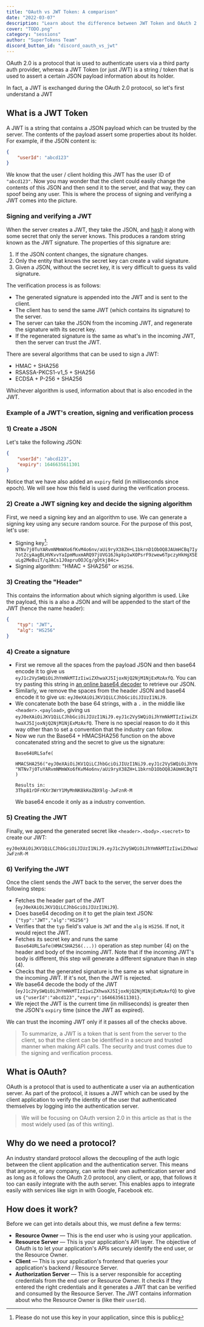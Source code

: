 ```yaml
---
title: "OAuth vs JWT Token: A comparison"
date: "2022-03-07"
description: "Learn about the difference between JWT Token and OAuth 2.0 protocol"
cover: "TODO.png"
category: "sessions"
author: "SuperTokens Team"
discord_button_id: "discord_oauth_vs_jwt"
---
```


OAuth 2.0 is a protocol that is used to authenticate users via a third party auth provider, whereas a JWT Token (or just JWT) is a string / token that is used to assert a certain JSON payload information about its holder.

In fact, a JWT is exchanged during the OAuth 2.0 protocol, so let's first understand a JWT

## What is a JWT Token

A JWT is a string that contains a JSON payload which can be trusted by the server. The contents of the payload assert some properties about its holder. For example, if the JSON content is:
```json
{
    "userId": "abcd123"
}
```

We know that the user / client holding this JWT has the user ID of `"abcd123"`. Now you may wonder that the client could easily change the contents of this JSON and then send it to the server, and that way, they can spoof being any user. This is where the process of signing and verifying a JWT comes into the picture.

### Signing and verifying a JWT
When the server creates a JWT, they take the JSON, and [hash](https://en.wikipedia.org/wiki/Hash_function) it along with some secret that only the server knows. This produces a random string known as the JWT signature. The properties of this signature are:
1) If the JSON content changes, the signature changes.
2) Only the entity that knows the secret key can create a valid signature.
3) Given a JSON, without the secret key, it is very difficult to guess its valid signature.

The verification process is as follows:
- The generated signature is appended into the JWT and is sent to the client. 
- The client has to send the same JWT (which contains its signature) to the server. 
- The server can take the JSON from the incoming JWT, and regenerate the signature with its secret key.
- If the regenerated signature is the same as what's in the incoming JWT, then the server can trust the JWT.

There are several algorithms that can be used to sign a JWT:
- HMAC + SHA256
- RSASSA-PKCS1-v1_5 + SHA256
- ECDSA + P-256 + SHA256

Whichever algorithm is used, information about that is also encoded in the JWT.

### Example of a JWT's creation, signing and verification process

### 1) Create a JSON

Let's take the following JSON:
```json
{
    "userId": "abcd123",
    "expiry": 1646635611301
}
```
Notice that we have also added an `expiry` field (in milliseconds since epoch). We will see how this field is used during the verification process.

### 2) Create a JWT signing key and decide the signing algorithm
First, we need a signing key and an algorithm to use. We can generate a signing key using any secure random source. For the purpose of this post, let's use:
- Signing key[^1]: `NTNv7j0TuYARvmNMmWXo6fKvM4o6nv/aUi9ryX38ZH+L1bkrnD1ObOQ8JAUmHCBq7Iy7otZcyAagBLHVKvvYaIpmMuxmARQ97jUVG16Jkpkp1wXOPsrF9zwew6TpczyHkHgX5EuLg2MeBuiT/qJACs1J0apruOOJCg/gOtkjB4c=`
- Signing algorithm: "HMAC + SHA256" or `HS256`.

### 3) Creating the "Header"
This contains the information about which signing algorithm is used. Like the payload, this is a also a JSON and will be appended to the start of the JWT (hence the name header):
```json
{
    "typ": "JWT",
    "alg": "HS256"
}
```

### 4) Create a signature
- First we remove all the spaces from the payload JSON and then base64 encode it to give us `eyJ1c2VySWQiOiJhYmNkMTIzIiwiZXhwaXJ5IjoxNjQ2NjM1NjExMzAxfQ`. You can try pasting this string in [an online base64 decoder](https://www.base64decode.org/) to retrieve our JSON.
- Similarly, we remove the spaces from the header JSON and base64 encode it to give us: `eyJ0eXAiOiJKV1QiLCJhbGciOiJIUzI1NiJ9`.
- We concatenate both the base 64 strings, with a `.` in the middle like `<header>.<payload>`, giving us `eyJ0eXAiOiJKV1QiLCJhbGciOiJIUzI1NiJ9.eyJ1c2VySWQiOiJhYmNkMTIzIiwiZXhwaXJ5IjoxNjQ2NjM1NjExMzAxfQ`. There is no special reason to do it this way other than to set a convention that the industry can follow.
- Now we run the Base64 + HMACSHA256 function on the above concatenated string and the secret to give us the signature:
    ```text
    Base64URLSafe(
        HMACSHA256("eyJ0eXAiOiJKV1QiLCJhbGciOiJIUzI1NiJ9.eyJ1c2VySWQiOiJhYmNkMTIzIiwiZXhwaXJ5IjoxNjQ2NjM1NjExMzAxfQ", "NTNv7j0TuYARvmNMmWXo6fKvM4o6nv/aUi9ryX38ZH+L1bkrnD1ObOQ8JAUmHCBq7Iy7otZcyAagBLHVKvvYaIpmMuxmARQ97jUVG16Jkpkp1wXOPsrF9zwew6TpczyHkHgX5EuLg2MeBuiT/qJACs1J0apruOOJCg/gOtkjB4c=")
    )

    Results in:
    3Thp81rDFrKXr3WrY1MyMnNK8kKoZBX9lg-JwFznR-M
    ```
    We base64 encode it only as a industry convention.

### 5) Creating the JWT
Finally, we append the generated secret like `<header>.<body>.<secret>` to create our JWT:        

```
eyJ0eXAiOiJKV1QiLCJhbGciOiJIUzI1NiJ9.eyJ1c2VySWQiOiJhYmNkMTIzIiwiZXhwaXJ5IjoxNjQ2NjM1NjExMzAxfQ.3Thp81rDFrKXr3WrY1MyMnNK8kKoZBX9lg-JwFznR-M
```

### 6) Verifying the JWT

Once the client sends the JWT back to the server, the server does the following steps:
- Fetches the header part of the JWT (`eyJ0eXAiOiJKV1QiLCJhbGciOiJIUzI1NiJ9`).
- Does base64 decoding on it to get the plain text JSON: `{"typ":"JWT","alg":"HS256"}`
- Verifies that the `typ` field's value is `JWT` and the `alg` is `HS256`. If not, it would reject the JWT.
- Fetches its secret key and runs the same `Base64URLSafe(HMACSHA256(...))` operation as step number (4) on the header and body of the incoming JWT. Note that if the incoming JWT's body is different, this step will generate a different signature than in step (4).
- Checks that the generated signature is the same as what signature in the incoming JWT. If it's not, then the JWT is rejected.
- We base64 decode the body of the JWT (`eyJ1c2VySWQiOiJhYmNkMTIzIiwiZXhwaXJ5IjoxNjQ2NjM1NjExMzAxfQ`) to give us `{"userId":"abcd123","expiry":1646635611301}`.
- We reject the JWT is the current time (in milliseconds) is greater then the JSON's `expiry` time (since the JWT as expired).

We can trust the incoming JWT only if it passes all of the checks above.

> To summarize, a JWT is a token that is sent from the server to the client, so that the client can be identified in a secure and trusted manner when making API calls. The security and trust comes due to the signing and verification process.

## What is OAuth?
OAuth is a protocol that is used to authenticate a user via an authentication server. As part of the protocol, it issues a JWT which can be used by the client application to verify the identity of the user that authenticated themselves by logging into the authentication server.

> We will be focusing on OAuth version 2.0 in this article as that is the most widely used (as of this writing).

## Why do we need a protocol?
An industry standard protocol allows the decoupling of the auth logic between the client application and the authentication server. This means that anyone, or any company, can write their own authentication server and as long as it follows the OAuth 2.0 protocol, any client, or app, that follows it too can easily integrate with the auth server. This enables apps to integrate easily with services like sign in with Google, Facebook etc.

## How does it work?
Before we can get into details about this, we must define a few terms:
- **Resource Owner** — This is the end user who is using your application.
- **Resource Server** — This is your application's API layer. The objective of OAuth is to let your application's APIs securely identify the end user, or the Resource Owner.
- **Client** — This is your application's frontend that queries your application's backend / Resource Server.
- **Authorization Server** — This is a server responsible for accepting credentials from the end user or Resource Owner. It checks if they entered the right credentials and it generates a JWT that can be verified and consumed by the Resource Server. The JWT contains information about who the Resource Owner is (like their `userId`). 


[^1]: Please do not use this key in your application, since this is public